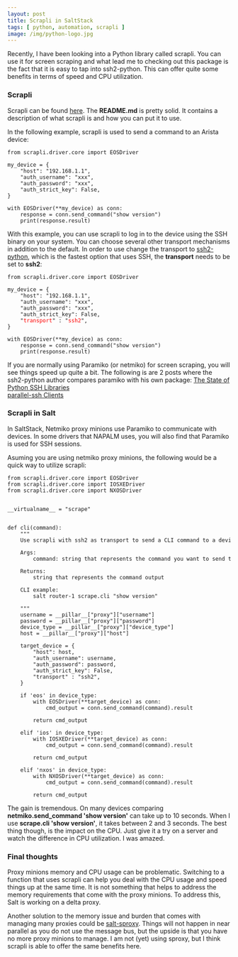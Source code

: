 ```yaml
---
layout: post
title: Scrapli in SaltStack
tags: [ python, automation, scrapli ]
image: /img/python-logo.jpg
---
```


Recently, I have been looking into a Python library called scrapli. You can use it for screen scraping and what lead me to checking out this package is the fact that it is easy to tap into ssh2-python. This can offer quite some benefits in terms of speed and CPU utilization.


### Scrapli

Scrapli can be found <a href="https://github.com/carlmontanari/scrapli" target="_blank">here</a>. The <b>README.md</b> is pretty solid. It contains a description of what scrapli is and how you can put it to use.

In the following example, scrapli is used to send a command to an Arista device:

<pre style="font-size:12px">
from scrapli.driver.core import EOSDriver

my_device = {
    "host": "192.168.1.1",
    "auth_username": "xxx",
    "auth_password": "xxx",
    "auth_strict_key": False,
}

with EOSDriver(**my_device) as conn:
    response = conn.send_command("show version")
    print(response.result)
</pre>

With this example, you can use scrapli to log in to the device using the SSH binary on your system. You can choose several other transport mechanisms in addition to the default. In order to use change the transport to <a href="https://github.com/ParallelSSH/ssh2-python" target="_blank">ssh2-python</a>, which is the fastest option that uses SSH, the <b>transport</b> needs to be set to <b>ssh2</b>:


<pre style="font-size:12px">
from scrapli.driver.core import EOSDriver

my_device = {
    "host": "192.168.1.1",
    "auth_username": "xxx",
    "auth_password": "xxx",
    "auth_strict_key": False,
    "<font color='red'>transport</font>" : "<font color='red'>ssh2</font>",      
}

with EOSDriver(**my_device) as conn:
    response = conn.send_command("show version")
    print(response.result)
</pre>

If you are normally using Paramiko (or netmiko) for screen scraping, you will see things speed up quite a bit. The following is are 2 posts where the ssh2-python author compares paramiko with his own package:
<a href="https://parallel-ssh.org/post/ssh2-python/" target="_blank">The State of Python SSH Libraries</a><br>
<a href="https://parallel-ssh.org/post/parallel-ssh-libssh2/" target="_blank">parallel-ssh Clients</a><br>


### Scrapli in Salt

In SaltStack, Netmiko proxy minions use Paramiko to communicate with devices. In some drivers that NAPALM uses, you will also find that Paramiko is used for SSH sessions. 

Asuming you are using netmiko proxy minions, the following would be a quick way to utilize scrapli:

<pre style="font-size:12px">
from scrapli.driver.core import EOSDriver
from scrapli.driver.core import IOSXEDriver
from scrapli.driver.core import NXOSDriver


__virtualname__ = "scrape"


def cli(command):
    """
    Use scrapli with ssh2 as transport to send a CLI command to a device.

    Args:
        command: string that represents the command you want to send to the device

    Returns:
        string that represents the command output

    CLI example:
        salt router-1 scrape.cli "show version"    

    """
    username = __pillar__["proxy"]["username"]
    password = __pillar__["proxy"]["password"]
    device_type = __pillar__["proxy"]["device_type"]
    host = __pillar__["proxy"]["host"]

    target_device = {
        "host": host,
        "auth_username": username,
        "auth_password": password,
        "auth_strict_key": False,
        "transport" : "ssh2",        
    }

    if 'eos' in device_type:
        with EOSDriver(**target_device) as conn:
            cmd_output = conn.send_command(command).result
        
        return cmd_output
    
    elif 'ios' in device_type:     
        with IOSXEDriver(**target_device) as conn:
            cmd_output = conn.send_command(command).result
        
        return cmd_output

    elif 'nxos' in device_type:
        with NXOSDriver(**target_device) as conn:
            cmd_output = conn.send_command(command).result
        
        return cmd_output
</pre>

The gain is tremendous. On many devices comparing <b>netmiko.send_command 'show version'</b> can take up to 10 seconds. When I use <b>scrape.cli 'show version'</b>, it takes between 2 and 3 seconds. The best thing though, is the impact on the CPU. Just give it a try on a server and watch the difference in CPU utilization. I was amazed.


### Final thoughts

Proxy minions memory and CPU usage can be problematic. Switching to a function that uses scrapli can help you deal with the CPU usage and speed things up at the same time. It is not something that helps to address the memory requirements that come with the proxy minions. To address this, Salt is working on a delta proxy. 

Another solution to the memory issue and burden that comes with managing many proxies could be <a href="https://github.com/mirceaulinic/salt-sproxy" target="_blank">salt-sproxy</a>. Things will not happen in near parallel as you do not use the message bus, but the upside is that you have no more proxy minions to manage. I am not (yet) using sproxy, but I think scrapli is able to offer the same benefits here.








